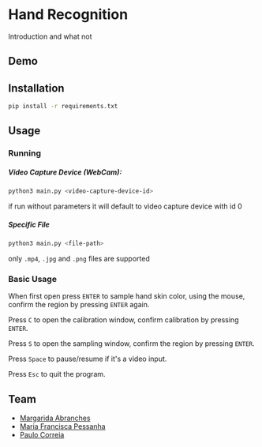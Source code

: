 
# Hand Recognition

Introduction and what not

## Demo


## Installation
```bash
pip install -r requirements.txt
```

## Usage

### Running

##### Video Capture Device (WebCam):

```bash
python3 main.py <video-capture-device-id>
```
if run without parameters it will default to video capture device with id 0

##### Specific File

```bash
python3 main.py <file-path>
```
only `.mp4`, `.jpg` and `.png` files are supported

### Basic Usage
When first open press `ENTER` to sample hand skin color, using the mouse, confirm the region by pressing `ENTER` again.

Press `C` to open the calibration window, confirm calibration by pressing `ENTER`.

Press `S` to open the sampling window, confirm the region by pressing `ENTER`.

Press `Space` to pause/resume if it's a video input.

Press `Esc` to quit the program.

## Team
 - [Margarida Abranches](https://github.com/margaridaabranches)
- [Maria Francisca Pessanha](https://github.com/franciscapessanha)
- [Paulo Correia](https://github.com/pipas)
